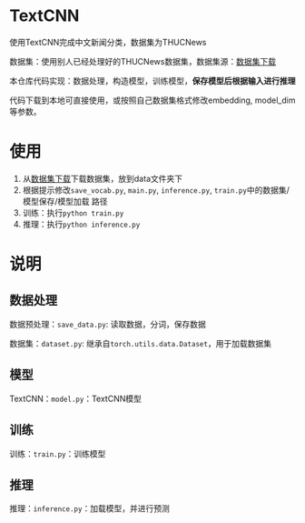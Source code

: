 # TextCNN
使用TextCNN完成中文新闻分类，数据集为THUCNews

数据集：使用别人已经处理好的THUCNews数据集，数据集源：[数据集下载](https://github.com/649453932/Chinese-Text-Classification-Pytorch/tree/master/THUCNews/data)

本仓库代码实现：数据处理，构造模型，训练模型，**保存模型后根据输入进行推理**

代码下载到本地可直接使用，或按照自己数据集格式修改embedding, model_dim等参数。

# 使用
1. 从[数据集下载](https://github.com/649453932/Chinese-Text-Classification-Pytorch/tree/master/THUCNews/data)下载数据集，放到data文件夹下
2. 根据提示修改`save_vocab.py`, `main.py`, `inference.py`, `train.py`中的数据集/模型保存/模型加载 路径
3. 训练：执行`python train.py`
4. 推理：执行`python inference.py`


# 说明
## 数据处理
数据预处理：`save_data.py`: 读取数据，分词，保存数据

数据集：`dataset.py`: 继承自`torch.utils.data.Dataset`，用于加载数据集

## 模型
TextCNN：`model.py`：TextCNN模型

## 训练
训练：`train.py`：训练模型
  
## 推理
推理：`inference.py`：加载模型，并进行预测

  
